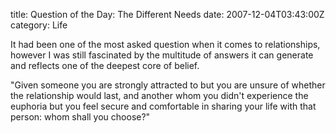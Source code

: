 title: Question of the Day: The Different Needs
date: 2007-12-04T03:43:00Z
category: Life

It had been one of the most asked question when it comes to relationships, however I was still fascinated by the multitude of answers it can generate and reflects one of the deepest core of belief.

"Given someone you are strongly attracted to but you are unsure of whether the relationship would last, and another whom you didn't experience the euphoria but you feel secure and comfortable in sharing your life with that person: whom shall you choose?"
